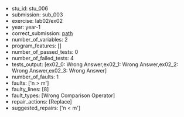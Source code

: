- stu_id: stu_006	       
- submission: sub_003
- exercise: lab02/ex02
- year: year-1
- correct_submission: [path](https://github.com/pmorvalho/C-Pack-IPAs/blob/main/correct_submissions/year-1/lab02/ex02/ex02-stu_006-sub_002)
- number_of_variables: 2
- program_features: [] 
- number_of_passed_tests: 0
- number_of_failed_tests: 4
- tests_output: [ex02_0: Wrong Answer,ex02_1: Wrong Answer,ex02_2: Wrong Answer,ex02_3: Wrong Answer]
- number_of_faults: 1
- faults: ['n > m']
- faulty_lines: [8]
- fault_types: [Wrong Comparison Operator]
- repair_actions: [Replace] 
- suggested_repairs: ['n < m']
